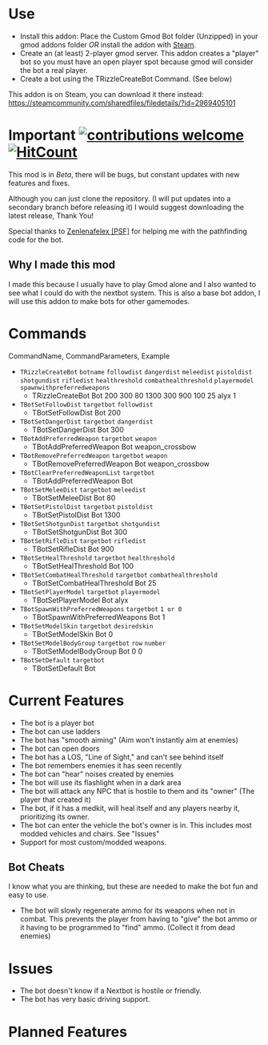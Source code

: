 # Use
- Install this addon: Place the Custom Gmod Bot folder (Unzipped) in your gmod addons folder *OR* install the addon with [Steam](https://steamcommunity.com/sharedfiles/filedetails/?id=2969405101).
- Create an (at least) 2-player gmod server. This addon creates a "player" bot so you must have an open player spot because gmod will consider the bot a real player. 
- Create a bot using the TRizzleCreateBot Command. (See below)

This addon is on Steam, you can download it there instead: https://steamcommunity.com/sharedfiles/filedetails/?id=2969405101

# Important [![contributions welcome](https://img.shields.io/badge/contributions-welcome-brightgreen.svg?style=flat)](https://github.com/dwyl/esta/issues) [![HitCount](https://hits.dwyl.com/T-Rizzle12/start-here.svg)](https://hits.dwyl.com/T-Rizzle12/Custom-Gmod-Bot)

This mod is in *Beta*, there will be bugs, but constant updates with new features and fixes.

Although you can just clone the repository. (I will put updates into a secondary branch before releasing it) I would suggest downloading the latest release, Thank You!

Special thanks to [Zenlenafelex [PSF]](https://steamcommunity.com/profiles/76561198976669728) for helping me with the pathfinding code for the bot.

## Why I made this mod
I made this because I usually have to play Gmod alone and I also wanted to see what I could do with the nextbot system.
This is also a base bot addon, I will use this addon to make bots for other gamemodes.

# Commands
CommandName, CommandParameters, Example
- <code>TRizzleCreateBot</code> <code>botname</code> <code>followdist</code> <code>dangerdist</code> <code>meleedist</code> <code>pistoldist</code> <code>shotgundist</code> <code>rifledist</code> <code>healthreshold</code> <code>combathealthreshold</code> <code>playermodel</code> <code>spawnwithpreferredweapons</code>
  - TRizzleCreateBot Bot 200 300 80 1300 300 900 100 25 alyx 1
- <code>TBotSetFollowDist</code> <code>targetbot</code> <code>followdist</code> 
  -  TBotSetFollowDist Bot 200
- <code>TBotSetDangerDist</code> <code>targetbot</code> <code>dangerdist</code> 
  - TBotSetDangerDist Bot 300
- <code>TBotAddPreferredWeapon</code> <code>targetbot</code> <code>weapon</code>
  - TBotAddPreferredWeapon Bot weapon_crossbow
- <code>TBotRemovePreferredWeapon</code> <code>targetbot</code> <code>weapon</code>
  - TBotRemovePreferredWeapon Bot weapon_crossbow
- <code>TBotClearPreferredWeaponList</code> <code>targetbot</code>
  - TBotAddPreferredWeapon Bot
- <code>TBotSetMeleeDist</code> <code>targetbot</code>  <code>meleedist</code>  
  - TBotSetMeleeDist Bot 80
- <code>TBotSetPistolDist</code> <code>targetbot</code>  <code>pistoldist</code>  
  - TBotSetPistolDist Bot 1300
- <code>TBotSetShotgunDist</code> <code>targetbot</code>  <code>shotgundist</code>  
  - TBotSetShotgunDist Bot 300
- <code>TBotSetRifleDist</code> <code>targetbot</code>  <code>rifledist</code>  
  - TBotSetRifleDist Bot 900
- <code>TBotSetHealThreshold</code> <code>targetbot</code>  <code>healthreshold</code>  
  - TBotSetHealThreshold Bot 100
- <code>TBotSetCombatHealThreshold</code> <code>targetbot</code>  <code>combathealthreshold</code>  
  - TBotSetCombatHealThreshold Bot 25
- <code>TBotSetPlayerModel</code> <code>targetbot</code>  <code>playermodel</code>  
  - TBotSetPlayerModel Bot alyx
- <code>TBotSpawnWithPreferredWeapons</code> <code>targetbot</code>  <code>1 or 0</code>  
  - TBotSpawnWithPreferredWeapons Bot 1
- <code>TBotSetModelSkin</code> <code>targetbot</code>  <code>desiredskin</code>  
  - TBotSetModelSkin Bot 0
- <code>TBotSetModelBodyGroup</code> <code>targetbot</code>  <code>row</code>  <code>number</code>
  - TBotSetModelBodyGroup Bot 0 0
- <code>TBotSetDefault</code> <code>targetbot</code>  
  - TBotSetDefault Bot


# Current Features
- The bot is a player bot
- The bot can use ladders
- The bot has "smooth aiming" (Aim won't instantly aim at enemies) 
- The bot can open doors
- The bot has a LOS, "Line of Sight," and can't see behind itself
- The bot remembers enemies it has seen recently
- The bot can "hear" noises created by enemies
- The bot will use its flashlight when in a dark area
- The bot will attack any NPC that is hostile to them and its "owner" (The player that created it)
- The bot, if it has a medkit, will heal itself and any players nearby it, prioritizing its owner.
- The bot can enter the vehicle the bot's owner is in. This includes most modded vehicles and chairs. See "Issues"
- Support for most custom/modded weapons. 

## Bot Cheats
I know what you are thinking, but these are needed to make the bot fun and easy to use.
- The bot will slowly regenerate ammo for its weapons when not in combat. This prevents the player from having to "give" the bot ammo or it having to be programmed to "find" ammo. (Collect it from dead enemies)     

# Issues
- The bot doesn't know if a Nextbot is hostile or friendly.
- The bot has very basic driving support.

# Planned Features
